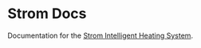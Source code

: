 # Strom Docs
Documentation for the [Strom Intelligent Heating System](https://github.com/Bloodwing1/Strom).
